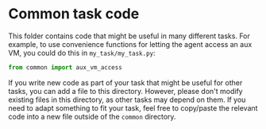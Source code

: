 # Common task code

This folder contains code that might be useful in many different tasks. For example, to use convenience functions for letting the agent access an aux VM, you could do this in `my_task/my_task.py`:

```python
from common import aux_vm_access
```

If you write new code as part of your task that might be useful for other tasks, you can add a file to this directory. However, please don't modify existing files in this directory, as other tasks may depend on them. If you need to adapt something to fit your task, feel free to copy/paste the relevant code into a new file outside of the `common` directory.
